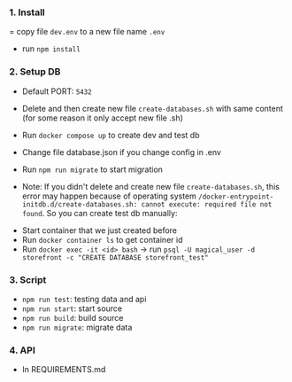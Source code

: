 ### 1. Install

= copy file `dev.env` to a new file name `.env`

- run `npm install`

### 2. Setup DB

- Default PORT: `5432`

- Delete and then create new file `create-databases.sh` with same content (for some reason it only accept new file .sh)
- Run `docker compose up` to create dev and test db
- Change file database.json if you change config in .env
- Run `npm run migrate` to start migration

* Note: If you didn't delete and create new file `create-databases.sh`, this error may happen because of operating system `/docker-entrypoint-initdb.d/create-databases.sh: cannot execute: required file not found`. So you can create test db manually:

- Start container that we just created before
- Run `docker container ls` to get container id
- Run `docker exec -it <id> bash` -> run `psql -U magical_user -d storefront -c "CREATE DATABASE storefront_test"`

### 3. Script

- `npm run test`: testing data and api
- `npm run start`: start source
- `npm run build`: build source
- `npm run migrate`: migrate data

### 4. API

- In REQUIREMENTS.md
